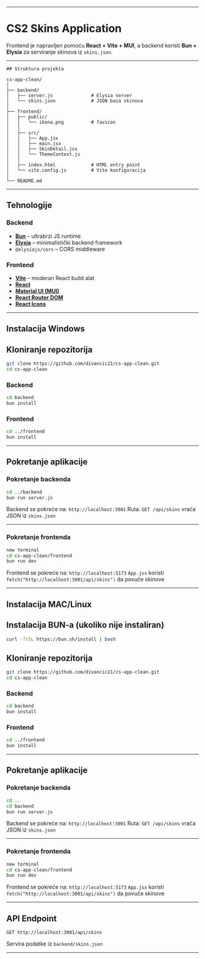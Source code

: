 
---
# CS2 Skins Application

Frontend je napravljen pomoću **React + Vite + MUI**, a backend koristi **Bun + Elysia** za serviranje skinova iz `skins.json`.

---

```
## Struktura projekta

cs-app-clean/
│
├── backend/
│   ├── server.js              # Elysia server
│   └── skins.json             # JSON baza skinova
│
├── frontend/
│   ├── public/
│   │   └── ikona.png          # favicon
│   │
│   ├── src/
│   │   ├── App.jsx
│   │   ├── main.jsx
│   │   ├── SkinDetail.jsx
│   │   └── ThemeContext.js
│   │
│   ├── index.html             # HTML entry point
│   └── vite.config.js         # Vite konfiguracija
│
└── README.md
```



---

## Tehnologije

### Backend
- [**Bun**](https://bun.sh) – ultrabrzi JS runtime
- [**Elysia**](https://elysiajs.com) – minimalistički backend framework
- `@elysiajs/cors` – CORS middleware

### Frontend
- [**Vite**](https://vitejs.dev) – moderan React build alat
- [**React**](https://reactjs.org)
- [**Material UI (MUI)**](https://mui.com)
- [**React Router DOM**](https://reactrouter.com)
- [**React Icons**](https://react-icons.github.io/react-icons)

---

## Instalacija Windows

## Kloniranje repozitorija

```bash
git clone https://github.com/divancic21/cs-app-clean.git
cd cs-app-clean
```

### Backend

```bash
cd backend
bun install
````

### Frontend

```bash
cd ../frontend
bun install
```

---

## Pokretanje aplikacije

### Pokretanje backenda

```bash
cd ../backend
bun run server.js
```

Backend se pokreće na: `http://localhost:3001`
Ruta: `GET /api/skins` vraća JSON iz `skins.json`

---

### Pokretanje frontenda

```bash
new terminal
cd cs-app-clean/frontend
bun run dev
```

Frontend se pokreće na: `http://localhost:5173`
`App.jsx` koristi `fetch("http://localhost:3001/api/skins")` da povuče skinove

---

## Instalacija MAC/Linux

## Instalacija BUN-a (ukoliko nije instaliran)

```bash
curl -fsSL https://bun.sh/install | bash
```

## Kloniranje repozitorija

```bash
git clone https://github.com/divancic21/cs-app-clean.git
cd cs-app-clean
```

### Backend

```bash
cd backend
bun install
````

### Frontend

```bash
cd ../frontend
bun install
```

---

## Pokretanje aplikacije

### Pokretanje backenda

```bash
cd ..
cd backend
bun run server.js
```

Backend se pokreće na: `http://localhost:3001`
Ruta: `GET /api/skins` vraća JSON iz `skins.json`

---

### Pokretanje frontenda

```bash
new terminal
cd cs-app-clean/frontend
bun run dev
```

Frontend se pokreće na: `http://localhost:5173`
`App.jsx` koristi `fetch("http://localhost:3001/api/skins")` da povuče skinove

---

## API Endpoint

```http
GET http://localhost:3001/api/skins
```

Servira podatke iz `backend/skins.json`

---


